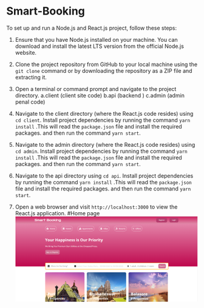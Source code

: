 # Smart-Booking

To set up and run a Node.js and React.js project, follow these steps:

1. Ensure that you have Node.js installed on your machine. You can download and install the latest LTS version from the official Node.js website.

2. Clone the project repository from GitHub to your local machine using the `git clone` command or by downloading the repository as a ZIP file and extracting it.

3. Open a terminal or command prompt and navigate to the project directory.
   a.client  (client site code)
   b.api   (backend )
   c.admin (admin penal code)

4. Navigate to the client directory (where the React.js code resides) using `cd client`. Install project dependencies by running the command  `yarn install` .This will read the `package.json` file and install the required packages. and then run the command `yarn start`.

5. Navigate to the admin directory (where the React.js code resides) using `cd admin`. Install project dependencies by running the command  `yarn install` .This will read the `package.json` file and install the required packages. and then run the command `yarn start`.

6.  Navigate to the api directory  using `cd api`. Install project dependencies by running the command  `yarn install` .This will read the `package.json` file and install the required packages. and then run the command `yarn start`.

7. Open a web browser and visit `http://localhost:3000` to view the React.js application.
#Home page
![Home Page](./ss/frontPage.png)
